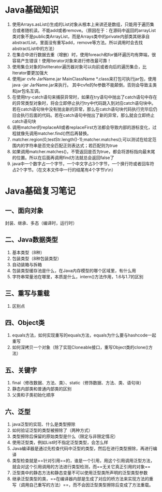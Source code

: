 # Java基础知识

1. 使用Arrays.asList()生成的List对象从根本上来讲还是数组，只能用于遍历集合或者随机读。不能add或者remove。（原因在于：在源码中返回的arrayList类对象不是public类ArrayList，而是Arrays类中的private内部类其继承自abstractList，里面没有重写add，remove等方法。所以调用时会去找abstractList中的方法）
2. 在集合中进行数据去重（增删）时，使用foreach和for循环遍历均有弊端，很容易产生错误！使用Iterator对象来进行修改最可靠！
3. 使用集合对象的listIterator遍历器对象可以向前或者向后的遍历集合，比Iterator要更加强大
4. 使用jar cvfe JarName.jar MainClassName *.class来打包可执行jar包，使用java -jar JarName.jar来执行。
      其中cvfe的fe参数不能颠倒，否则会导致主类和jar包名互调。
5. 在使用try-catch语句来捕获异常时，如果在try语句中抛出了catch语句中存在的异常类型对象时，将会立即停止执行try中代码跳入到对应catch语句块中。若在catch语句块中没有抛出新的异常，那么在catch语句块代码执行完毕后仍旧会执行后面的代码。若在catch语句中抛出了新的异常，那么就会立即终止catch语句块
6. 调用matcher的replaceAll或者replaceFirst方法都会导致内部的游标变化，过程就像先调用matcher.find()然后再替换。
7. matcher.region(0,testStr.length()-1);matcher.matches();可以测试在给定范围内的字符串是否完全匹配正则表达式；若匹配则为true
8. 如果调用matcher.matches()，不管返回是否为true，都会将游标指向最末尾的位置。所以在后面再调用find方法就总会返回false了
9. java中一个数字占一个字节，一个中文字占3个字节，一个换行符或者回车符占2个字节。（在文本文件中一行的结尾有4个字节\r\n）



# Java基础复习笔记

## 一、面向对象

封装、继承、多态（编译时，运行时）

## 二、Java数据类型

1. 基本类型（8种）
2. 包装类型（8种包装类型）
3. 自动装箱与拆箱
4. 包装类型缓存池是什么，在Java内存模型的哪个区域里，有什么用
5. 字符串常量池在哪里，本质是什么，intern()方法作用，1.6与1.7的区别

## 三、重写与重载

1. 区别点

## 四、Object类

1. equals方法，如何实现重写的equals方法，equals为什么要与hashcode一起重写
2. 如何深拷贝一个对象（除了实现Cloneable接口，重写Object类的clone()方法）

## 五、关键字

1. final（修改数据、方法、类）、static（修饰数据、方法、类、语句块）
2. 静态内部类和普通内部类的区别
3. 父类和子类初始化顺序

## 六、泛型

1. java泛型的实现、什么是类型擦除
2. 如何验证泛型的类型被擦除了（两种方式）
3. 类型擦除后保留的原始类型是什么（限定与非限定情况）
4. 使用泛型类，例如List时不指定泛型类型，会怎么样
5. Java编译器是通过先检查代码中泛型的类型，然后在进行类型擦除，再进行编译
6. 类型检查就是==针对引用==的，谁是一个引用，用这个引用调用泛型方法，就会对这个引用调用的方法进行类型检测，而==无关它真正引用的对象==
7. 泛型类中的静态方法和静态变量不可以使用泛型类所声明的泛型类型参数
8. 继承泛型类型的类，==在编译器内部是生成了对应的桥方法来实现方法的重写（调用自己重写的方法）==，而不会因泛型类型擦除后变成了方法重载。



